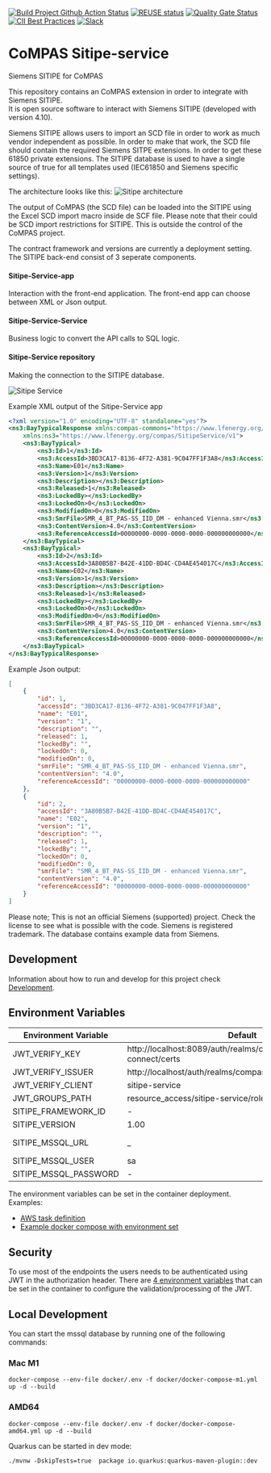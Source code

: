<!--
SPDX-FileCopyrightText: 2023 Alliander N.V.

SPDX-License-Identifier: Apache-2.0
-->

[![Build Project Github Action Status](https://img.shields.io/github/workflow/status/com-pas/compas-sitipe-service/Build%20Project?logo=GitHub)](https://github.com/com-pas/compas-sitipe-service/actions?query=workflow%3A"Build+Project")
[![REUSE status](https://api.reuse.software/badge/github.com/com-pas/compas-sitipe-service)](https://api.reuse.software/info/github.com/com-pas/compas-sitipe-service)
[![Quality Gate Status](https://sonarcloud.io/api/project_badges/measure?project=com-pas_compas-sitipe-service&metric=alert_status)](https://sonarcloud.io/dashboard?id=com-pas_compas-sitipe-service)
[![CII Best Practices](https://bestpractices.coreinfrastructure.org/projects/5925/badge)](https://bestpractices.coreinfrastructure.org/projects/5925)
[![Slack](https://raw.githubusercontent.com/com-pas/compas-architecture/master/public/LFEnergy-slack.svg)](http://lfenergy.slack.com/)

# CoMPAS Sitipe-service
Siemens SITIPE for CoMPAS

This repository contains an CoMPAS extension in order to integrate with Siemens SITIPE.  
It is open source software to interact with Siemens SITIPE (developed with version 4.10).

Siemens SITIPE allows users to import an SCD file in order to work as much vendor independent as possible. 
In order to make that work, the SCD file should contain the required Siemens SITPE extensions. 
In order to get these 61850 private extensions. 
The SITIPE database is used to have a single source of true for all templates used (IEC61850 and Siemens specific settings).

The architecture looks like this:
![Sitipe architecture](./docs/images/sitipe_architecture.png)

The output of CoMPAS (the SCD file) can be loaded into the SITIPE using the Excel SCD import macro inside de SCF file. Please note that their could be SCD import restrictions for SITIPE. This is outside the control of the CoMPAS project.


The contract framework and versions are currently a deployment setting. The SITIPE back-end consist of 3 seperate components.

#### Sitipe-Service-app

Interaction with the front-end application.
The front-end app can choose between XML or Json output.


#### Sitipe-Service-Service

Business logic to convert the API calls to SQL logic.


#### Sitipe-Service repository

Making the connection to the SITIPE database.

![Sitipe Service](./docs/images/sitipe_service.png)

Example XML output of the Sitipe-Service app

```xml
<?xml version="1.0" encoding="UTF-8" standalone="yes"?>
<ns3:BayTypicalResponse xmlns:compas-commons="https://www.lfenergy.org/compas/commons/v1"
    xmlns:ns3="https://www.lfenergy.org/compas/SitipeService/v1">
    <ns3:BayTypical>
        <ns3:Id>1</ns3:Id>
        <ns3:AccessId>3BD3CA17-8136-4F72-A381-9C047FF1F3A8</ns3:AccessId>
        <ns3:Name>E01</ns3:Name>
        <ns3:Version>1</ns3:Version>
        <ns3:Description></ns3:Description>
        <ns3:Released>1</ns3:Released>
        <ns3:LockedBy></ns3:LockedBy>
        <ns3:LockedOn>0</ns3:LockedOn>
        <ns3:ModifiedOn>0</ns3:ModifiedOn>
        <ns3:SmrFile>SMR_4_BT_PAS-SS_IID_DM - enhanced Vienna.smr</ns3:SmrFile>
        <ns3:ContentVersion>4.0</ns3:ContentVersion>
        <ns3:ReferenceAccessId>00000000-0000-0000-0000-000000000000</ns3:ReferenceAccessId>
    </ns3:BayTypical>
    <ns3:BayTypical>
        <ns3:Id>2</ns3:Id>
        <ns3:AccessId>3A80B5B7-B42E-41DD-BD4C-CD4AE454017C</ns3:AccessId>
        <ns3:Name>E02</ns3:Name>
        <ns3:Version>1</ns3:Version>
        <ns3:Description></ns3:Description>
        <ns3:Released>1</ns3:Released>
        <ns3:LockedBy></ns3:LockedBy>
        <ns3:LockedOn>0</ns3:LockedOn>
        <ns3:ModifiedOn>0</ns3:ModifiedOn>
        <ns3:SmrFile>SMR_4_BT_PAS-SS_IID_DM - enhanced Vienna.smr</ns3:SmrFile>
        <ns3:ContentVersion>4.0</ns3:ContentVersion>
        <ns3:ReferenceAccessId>00000000-0000-0000-0000-000000000000</ns3:ReferenceAccessId>
    </ns3:BayTypical>
</ns3:BayTypicalResponse>
```

Example Json output:

```json
[
    {
        "id": 1,
        "accessId": "3BD3CA17-8136-4F72-A381-9C047FF1F3A8",
        "name": "E01",
        "version": "1",
        "description": "",
        "released": 1,
        "lockedBy": "",
        "lockedOn": 0,
        "modifiedOn": 0,
        "smrFile": "SMR_4_BT_PAS-SS_IID_DM - enhanced Vienna.smr",
        "contentVersion": "4.0",
        "referenceAccessId": "00000000-0000-0000-0000-000000000000"
    },
    {
        "id": 2,
        "accessId": "3A80B5B7-B42E-41DD-BD4C-CD4AE454017C",
        "name": "E02",
        "version": "1",
        "description": "",
        "released": 1,
        "lockedBy": "",
        "lockedOn": 0,
        "modifiedOn": 0,
        "smrFile": "SMR_4_BT_PAS-SS_IID_DM - enhanced Vienna.smr",
        "contentVersion": "4.0",
        "referenceAccessId": "00000000-0000-0000-0000-000000000000"
    }
]
```

Please note; This is not an official Siemens (supported) project. 
Check the license to see what is possible with the code. 
Siemens is registered trademark.
The database contains example data from Siemens.

## Development

Information about how to run and develop for this project check  [Development](./DEVELOPMENT.md).

## Environment Variables

|Environment Variable  | Default  | Example |
|--|--|--|
| JWT_VERIFY_KEY  | http://localhost:8089/auth/realms/compas/protocol/openid-connect/certs | http://localhost:8089/auth/realms/compas/protocol/openid-connect/certs |
| JWT_VERIFY_ISSUER | http://localhost/auth/realms/compas | http://localhost/auth/realms/compas |
| JWT_VERIFY_CLIENT | sitipe-service | sitipe-service |
| JWT_GROUPS_PATH | resource_access/sitipe-service/roles | resource_access/sitipe-service/roles |
| SITIPE_FRAMEWORK_ID | - | cf1 |
| SITIPE_VERSION | 1.00 | 1.00 |
| SITIPE_MSSQL_URL | _ | jdbc:sqlserver://localhost:1433;databaseName=DB_2019_IC1;ssl-mode=disabled;trustServerCertificate=true;encrypt=false;integratedSecurity=false;
| SITIPE_MSSQL_USER | sa | sa |
| SITIPE_MSSQL_PASSWORD | - | bigStrongPwd123! |

The environment variables can be set in the container deployment. Examples:
* [AWS task definition](https://github.com/com-pas/compas-deployment/blob/main/aws/task-executions/compas-sitipe-service.json)
* [Example docker compose with environment set](https://github.com/com-pas/compas-deployment/blob/main/compas/docker-compose-postgresql.yml)

## Security

To use most of the endpoints the users needs to be authenticated using JWT in the authorization header. There are [4 environment variables](#environment-variables) that can be set in the container to configure the validation/processing of the JWT.

## Local Development
You can start the mssql database by running one of the following commands:

### Mac M1
```
docker-compose --env-file docker/.env -f docker/docker-compose-m1.yml up -d --build
```

### AMD64
```
docker-compose --env-file docker/.env -f docker/docker-compose-amd64.yml up -d --build
```

Quarkus can be started in dev mode:
```
./mvnw -DskipTests=true  package io.quarkus:quarkus-maven-plugin::dev
```
